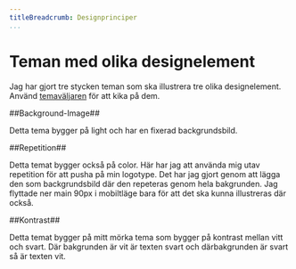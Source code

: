 ```yaml
---
titleBreadcrumb: Designprinciper
...
```

Teman med olika designelement
==============================================

Jag har gjort tre stycken teman som ska illustrera tre olika designelement.
Använd [temaväljaren](theme-selector) för att kika på dem.

##Background-Image##

Detta tema bygger på light och har en fixerad backgrundsbild.

##Repetition##

Detta temat bygger också på color. Här har jag att använda mig utav repetition för att pusha på min logotype. Det har jag gjort genom att lägga den som backgrundsbild där den repeteras genom hela bakgrunden. Jag flyttade ner main 90px i mobiltläge bara för att det ska kunna illustreras där också.

##Kontrast##

Detta temat bygger på mitt mörka tema som bygger på kontrast mellan vitt och svart. Där bakgrunden är vit är texten svart och därbakgrunden är svart så är texten vit.
